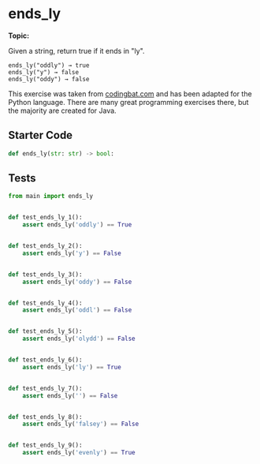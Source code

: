 # ends_ly
**Topic:** 



Given a string, return true if it ends in "ly".

```
ends_ly("oddly") → true
ends_ly("y") → false
ends_ly("oddy") → false
```

This exercise was taken from [codingbat.com](https://codingbat.com/prob/p103895) and has been adapted for the Python language. There are many great programming exercises there, but the majority are created for Java.

## Starter Code
```python
def ends_ly(str: str) -> bool:
```

## Tests
```python
from main import ends_ly


def test_ends_ly_1():
    assert ends_ly('oddly') == True


def test_ends_ly_2():
    assert ends_ly('y') == False


def test_ends_ly_3():
    assert ends_ly('oddy') == False


def test_ends_ly_4():
    assert ends_ly('oddl') == False


def test_ends_ly_5():
    assert ends_ly('olydd') == False


def test_ends_ly_6():
    assert ends_ly('ly') == True


def test_ends_ly_7():
    assert ends_ly('') == False


def test_ends_ly_8():
    assert ends_ly('falsey') == False


def test_ends_ly_9():
    assert ends_ly('evenly') == True
```
